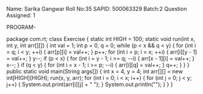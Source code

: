Name: Sarika Gangwar
Roll No:35
SAPID: 500063329
Batch:2
Question Assigned: 1

PROGRAM-

package com.rt;
class Exercise 
{ 
      static int HIGH = 100; 
      static void run(int x, int y, int arr[][])
       { 
         int val = 1; 
        int p = 0, q = 0; 
        while (p < x && q < y) 
          { 
           for (int i = q; i < y; ++i) 
                { 
                    arr[p][i] = val++; 
                } 
                    p++; 
            for (int i = p; i < x; ++i) 
                { 
                    arr[i][y - 1] = val++; 
                } 
                    y--; 
            if (p < x) 
            { 
                    for (int i = y - 1; i >= q; --i) 
                { 
                    arr[x - 1][i] = val++; 
                } 
                    x--; 
            } 
            if (q < y) 
            { 
                for (int i = x - 1; i >= p; --i) 
                { 
                    arr[i][q] = val++; 
                } 
                q++; 
            } 
          } 
       } 
   public static void main(String args[]) 
    { 
        int x = 4, y = 4; 
        int arr[][] = new int[HIGH][HIGH]; 
        run(x, y, arr); 
        for (int i = 0; i < x; i++) 
        { 
            for (int j = 0; j < y; j++) 
            { 
                System.out.print(arr[i][j] + " "); 
            } 
            System.out.println(""); 
        } 
    } 
} 
